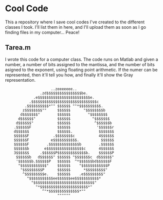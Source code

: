 # Cool Code

This a repository where I save cool codes I've created to the different classes I took. I'll list them in here, and I'll upload them as soon as I go finding files in my computer...
Peace!


## Tarea.m

I wrote this code for a computer class. The code runs on Matlab and given a number, a number of bits assigned to the mantissa, and the number of bits asigned to the exponent, using floating point arithmetic. If the numer can be represented, then it'll tell you how, and finally it'll show the Gray representation.



                         ..zeeeeeee..                             
                    .zd$$$$$$$$$$$$$$$$be.                        
                 .e$$$$$$$$$$$$$$$$$$$$$$$$e.                     
               .$$$$$$$$$$$$$$$$$$$$$$$$$$$$$$c                   
             .$$$$$$$$$$*"" $$$$$$ ""*$$$$$$$$$$.                 
            z$$$$$$$$""     $$$$$$      "$$$$$$$$b                
           d$$$$$$$"        $$$$$$        "$$$$$$$$               
          d$$$$$$"          $$$$$$          "$$$$$$$              
         d$$$$$$"           $$$$$$           ^$$$$$$b             
        .$$$$$$F            $$$$$$            '$$$$$$r            
        d$$$$$$             $$$$$$.            $$$$$$$            
        $$$$$$F           .$$$$$$$$c           4$$$$$$            
        $$$$$$F          e$$$$$$$$$$$.          $$$$$$            
        $$$$$$F        .$$$$$$$$$$$$$$b        .$$$$$$            
        $$$$$$b       e$$$$$$$$$$$$$$$$$c      4$$$$$$            
        3$$$$$$     .$$$$$$P$$$$$$$$$$$$$b.    $$$$$$P            
         $$$$$$b   d$$$$$$" $$$$$$ "$$$$$$$c  d$$$$$$"            
         '$$$$$$b.$$$$$$P   $$$$$$  ^*$$$$$$bd$$$$$$F             
          "$$$$$$$$$$$$"    $$$$$$    "$$$$$$$$$$$$P              
           "$$$$$$$$$P      $$$$$$      *$$$$$$$$$"               
            ^$$$$$$$$$e.    $$$$$$    .e$$$$$$$$$"                
              "$$$$$$$$$$$ee$$$$$$ee$$$$$$$$$$$*                  
                "$$$$$$$$$$$$$$$$$$$$$$$$$$$$"                    
                  "*$$$$$$$$$$$$$$$$$$$$$$*"                      
                     ^"*$$$$$$$$$$$$$$*""                         
                            """"""   
